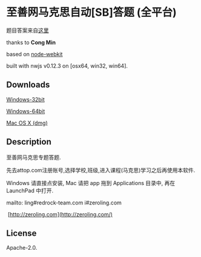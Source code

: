 # 至善网马克思自动[SB]答题 (全平台)

题目答案来自[这里](http://i.congm.in/%E8%87%B3%E5%96%84%E7%BD%91-%E9%A9%AC%E5%85%8B%E6%80%9D/)

thanks to **Cong Min**

based on [node-webkit](https://github.com/nwjs/nw.js)

built with nwjs v0.12.3 on [osx64, win32, win64].



## Downloads

[Windows-32bit](http://redrock.cqupt.edu.cn/makesi/makesi-win32.exe)

[Windows-64bit](http://redrock.cqupt.edu.cn/makesi/makesi-win64.exe)

[Mac OS X (dmg)](http://redrock.cqupt.edu.cn/makesi/makesi.dmg)



## Description

至善网马克思专题答题. 

先去attop.com注册账号,选择学校,班级,进入课程(马克思)学习之后再使用本软件.

Windows 请直接点安装, Mac 请把 app 拖到 Applications 目录中, 再在 LaunchPad 中打开.

mailto: ling#redrock-team.com  i#zeroling.com

 [http://zeroling.com](http://zeroling.com/)



## License

 Apache-2.0. 

